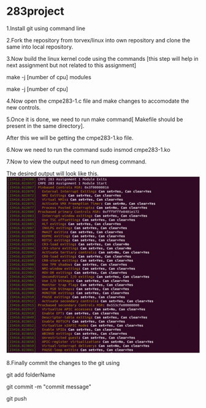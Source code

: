 # 283project
1.Install git using command line

2.Fork the repository from torvex/linux into own repository and clone the same into local repository.

3.Now build the linux kernel code using the commands [this step will help in next assignment but not related to this assignment]

make -j [number of cpu] modules

make -j [number of cpu]

4.Now open the cmpe283-1.c file and make changes to accomodate the new controls.

5.Once it is done, we need to run make command[ Makefile should be present in the same directory].

After this we will be getting the cmpe283-1.ko file.

6.Now we need to run the command sudo insmod cmpe283-1.ko

7.Now to view the output need to run dmesg command.

The desired output will look like this.
![image](Assignment-1_pic1.jpeg)

8.Finally commit the changes to the git using

git add folderName

git commit -m "commit message"

git push
